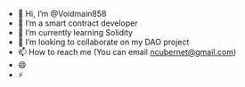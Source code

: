 - 👋 Hi, I’m @Voidmain858
- 👀 I’m a smart contract developer
- 🌱 I’m currently learning Solidity
- 💞️ I’m looking to collaborate on my DAO project
- 📫 How to reach me (You can email ncubernet@gmail.com)
- 😄 
- ⚡ 

<!---
Voidmain858/Voidmain858 is a ✨ special ✨ repository because its `README.md` (this file) appears on your GitHub profile.
You can click the Preview link to take a look at your changes.
--->
